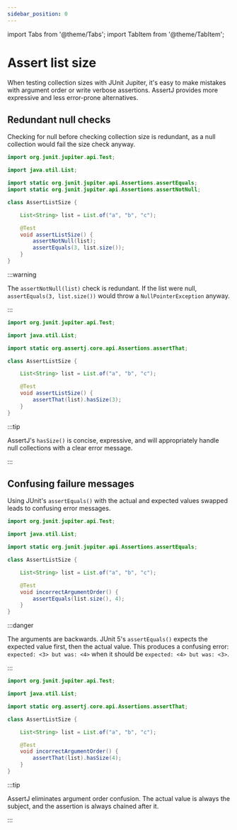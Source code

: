 ```yaml
---
sidebar_position: 0
---
```

import Tabs from '@theme/Tabs';
import TabItem from '@theme/TabItem';

# Assert list size

When testing collection sizes with JUnit Jupiter, it's easy to make mistakes with argument order or write verbose assertions.
AssertJ provides more expressive and less error-prone alternatives.

## Redundant null checks

Checking for null before checking collection size is redundant, as a null collection would fail the size check anyway.

<Tabs>
<TabItem value="before" label="Before">

```java title="AssertListSize.java"
import org.junit.jupiter.api.Test;

import java.util.List;

import static org.junit.jupiter.api.Assertions.assertEquals;
import static org.junit.jupiter.api.Assertions.assertNotNull;

class AssertListSize {

    List<String> list = List.of("a", "b", "c");

    @Test
    void assertListSize() {
        assertNotNull(list);
        assertEquals(3, list.size());
    }
}
```

:::warning

The `assertNotNull(list)` check is redundant. If the list were null, `assertEquals(3, list.size())` would throw a `NullPointerException` anyway.

:::

</TabItem>
<TabItem value="after" label="After">

```java title="AssertListSize.java"
import org.junit.jupiter.api.Test;

import java.util.List;

import static org.assertj.core.api.Assertions.assertThat;

class AssertListSize {

    List<String> list = List.of("a", "b", "c");

    @Test
    void assertListSize() {
        assertThat(list).hasSize(3);
    }
}
```

:::tip

AssertJ's `hasSize()` is concise, expressive, and will appropriately handle null collections with a clear error message.

:::

</TabItem>
</Tabs>

## Confusing failure messages

Using JUnit's `assertEquals()` with the actual and expected values swapped leads to confusing error messages.

<Tabs>
<TabItem value="before" label="Before">

```java title="AssertListSize.java"
import org.junit.jupiter.api.Test;

import java.util.List;

import static org.junit.jupiter.api.Assertions.assertEquals;

class AssertListSize {

    List<String> list = List.of("a", "b", "c");

    @Test
    void incorrectArgumentOrder() {
        assertEquals(list.size(), 4);
    }
}
```

:::danger

The arguments are backwards. JUnit 5's `assertEquals()` expects the expected value first, then the actual value.
This produces a confusing error: `expected: <3> but was: <4>` when it should be `expected: <4> but was: <3>`.

:::

</TabItem>
<TabItem value="after" label="After">

```java title="AssertListSize.java"
import org.junit.jupiter.api.Test;

import java.util.List;

import static org.assertj.core.api.Assertions.assertThat;

class AssertListSize {

    List<String> list = List.of("a", "b", "c");

    @Test
    void incorrectArgumentOrder() {
        assertThat(list).hasSize(4);
    }
}
```

:::tip

AssertJ eliminates argument order confusion. The actual value is always the subject, and the assertion is always chained after it.

:::

</TabItem>
</Tabs>
